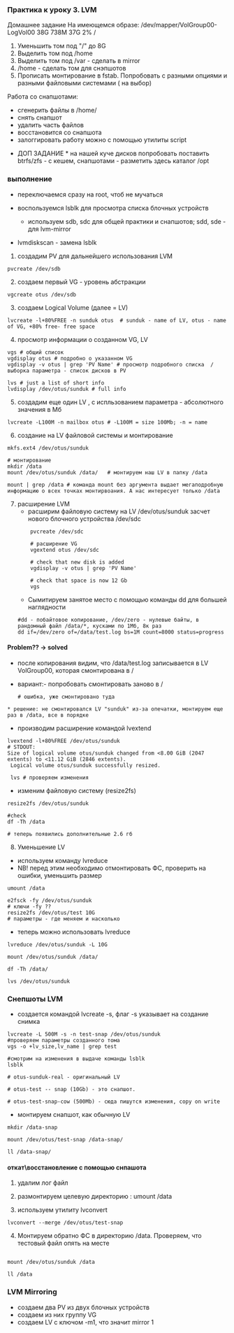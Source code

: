 ### Практика к уроку 3. LVM 

Домашнее задание
На имеющемся образе:
/dev/mapper/VolGroup00-LogVol00 38G 738M 37G 2% /

1. Уменьшить том под "/" до 8G
2. Выделить том под /home
3. Выделить том под /var - сделать в mirror
4. /home - сделать том для снэпшотов
5. Прописать монтирование в fstab. Попробовать с разными опциями и разными
файловыми системами ( на выбор)

Работа со снапшотами:
- сгенерить файлы в /home/
- снять снапшот
- удалить часть файлов
- восстановится со снапшота
- залоггировать работу можно с помощью утилиты script

* ДОП ЗАДАНИЕ * на нашей куче дисков попробовать поставить btrfs/zfs - с кешем, снапшотами -
разметить здесь каталог /opt


### выполнение
* переключаемся сразу на root, чтоб не мучаться

* воспользуемся lsblk для просмотра списка блочных устройств
  * используем sdb, sdc для общей практики и снапшотов; sdd, sde - для lvm-mirror

* lvmdiskscan - замена lsblk


1. создадим PV для дальнейшего использования LVM
```
pvcreate /dev/sdb
```
2. создаем первый VG -  уровень абстракции
````
vgcreate otus /dev/sdb
````
3. создаем Logical Volume (далее = LV)
````
lvcreate -l+80%FREE -n sunduk otus  # sunduk - name of LV, otus - name of VG, +80% free- free space
````
4. просмотр информации о созданном VG, LV
````
vgs # общий список
vgdisplay otus # подробно о указанном VG
vgdisplay -v otus | grep 'PV Name' # просмотр подробного списка  / выборка параметра - список дисков в PV

lvs # just a list of short info
lvdisplay /dev/otus/sunduk # full info

````

5. создадим еще один LV , с испльзованием параметра - абсолютного значения в Мб
```
lvcreate -L100M -n mailbox otus # -L100M = size 100Mb; -n = name
```
6. создание на LV файловой системы и монтирование 
````
mkfs.ext4 /dev/otus/sunduk

# монтирование
mkdir /data
mount /dev/otus/sunduk /data/   # монтируем наш LV в папку /data

mount | grep /data # команда mount без аргумента выдает мегаподробную информацию о всех точках монтирвоания. А нас интересует только /data

````

7. расширение LVM
   * расширим файловую систему на LV /dev/otus/sunduk засчет нового блочного устройства /dev/sdc
    ```` # создадим PV
        pvcreate /dev/sdc

        # расширение VG 
        vgextend otus /dev/sdc

        # check that new disk is added
        vgdisplay -v otus | grep 'PV Name'

        # check that space is now 12 Gb
        vgs
    ````
    * Сымитируем занятое место с помощью команды dd для большей наглядности
    ````
    #dd - побайтовое копирование, /dev/zero - нулевые байты, в рандомный файл /data/*, кусками по 1Мб, 8к раз
    dd if=/dev/zero of=/data/test.log bs=1M count=8000 status=progress
    ````
#### Problem?? -> solved
   * после копирования видим, что /data/test.log записывается в LV VolGroup00, которая смонтирована в /

   * вариант:- попробовать смонтировать заново в /
        ```` mount /dev/VolGroup00/LogVol00 / 
        # ошибка, уже смонтировано туда
        ````
    * решение: не смонтировался LV "sunduk" из-за опечатки, монтируем еще раз в /data, все в порядке 


 *  производим расширение командой lvextend
 ````
lvextend -l+80%FREE /dev/otus/sunduk
# STDOUT:
 Size of logical volume otus/sunduk changed from <8.00 GiB (2047 extents) to <11.12 GiB (2846 extents).
  Logical volume otus/sunduk successfully resized.

  lvs # проверяем изменения
 ````

 * изменим файловую систему (resize2fs)
 ```
resize2fs /dev/otus/sunduk

#check
df -Th /data

# теперь появились дополнительные 2.6 гб
 ```

 8. Уменьшение LV
  * используем команду lvreduce
  * NB! перед этим необходимо отмонтировать ФС, проверить на ошибки, уменьшить размер
```
umount /data

e2fsck -fy /dev/otus/sunduk
# ключи -fy ??
resize2fs /dev/otus/test 10G
# параметры - где меняем и насколько
```
* теперь можно использовать lvreduce
```
lvreduce /dev/otus/sunduk -L 10G

mount /dev/otus/sunduk /data/

df -Th /data/

lvs /dev/otus/sunduk
```

### Снепшоты LVM
* создается командой lvcreate -s, флаг -s указывает на создание снимка
```
lvcreate -L 500M -s -n test-snap /dev/otus/sunduk
#проверяем параметры созданного тома
vgs -o +lv_size,lv_name | grep test

#смотрим на изменения в выдаче команды lsblk
lsblk

# otus-sunduk-real - оригинальный LV

# otus-test -- snap (10Gb) - это снапшот. 

# otus-test-snap-cow (500Mb) - сюда пишутся изменения, copy on write
```

* монтируем снапшот, как обычную LV
```
mkdir /data-snap

mount /dev/otus/test-snap /data-snap/

ll /data-snap/
```

#### откат\восстановление с помощью снпашота
1. удалим лог файл
2. размонтируем целевую директорию : umount /data

3. используем утилиту lvconvert
```
lvconvert --merge /dev/otus/test-snap
```
4. Монтируем обратно ФС в директорию /data. Проверяем, что тестовый файл опять на месте
```

mount /dev/otus/sunduk /data

ll /data
```
### LVM Mirroring
* создаем два PV из двух блочных устройств
* создаем из них группу VG
* создаем LV с ключом -m1, что значит mirror 1
```

```